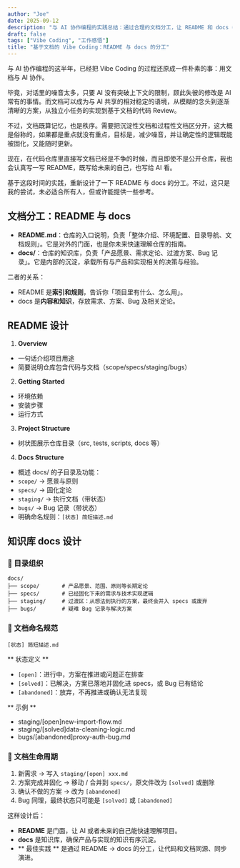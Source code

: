 ```yaml
---
author: "Joe"
date: 2025-09-12
description: "与 AI 协作编程的实践总结：通过合理的文档分工，让 README 和 docs 各司其职，减少协作噪音，提升开发效率"
draft: false
tags: ["Vibe Coding", "工作感悟"]
title: "基于文档的 Vibe Coding：README 与 docs 的分工"
---
```



与 AI 协作编程的这半年，已经把 Vibe Coding 的过程还原成一件朴素的事：用文档与 AI 协作。

毕竟，对话里的噪音太多，只要 AI 没有突破上下文的限制，顾此失彼的修改是 AI 常有的事情。而文档可以成为与 AI 共享的相对稳定的语境，从模糊的念头到逐渐清晰的方案，从独立小任务的实现到基于文档的代码 Review。

不过，文档既算记忆，也是秩序。需要把沉淀性文档和过程性文档区分开，这大概是俗称的，如果都是重点就没有重点，目标是，减少噪音，并让确定性的逻辑既能被固化，又能随时更新。

现在，在代码仓库里直接写文档已经是不争的时候，而且即使不是公开仓库，我也会认真写一写 README，既写给未来的自己，也写给 AI 看。

基于这段时间的实践，重新设计了一下 README 与 docs 的分工。不过，这只是我的尝试，未必适合所有人，但或许能提供一些参考。

## 文档分工：README 与 docs

- **README.md**：仓库的入口说明，负责「整体介绍、环境配置、目录导航、文档规则」。它是对外的门面，也是你未来快速理解仓库的指南。
- **docs/**：仓库的知识库，负责「产品愿景、需求定论、过渡方案、Bug 记录」。它是内部的沉淀，承载所有与产品和实现相关的决策与经验。

二者的关系：

- README 是**索引和规则**，告诉你「项目里有什么、怎么用」。
- docs 是**内容和知识**，存放需求、方案、Bug 及相关定论。

## README 设计

1. **Overview**
- 一句话介绍项目用途
- 简要说明仓库包含代码与文档（scope/specs/staging/bugs）
2. **Getting Started**
- 环境依赖
- 安装步骤
- 运行方式
3. **Project Structure**
- 树状图展示仓库目录（src, tests, scripts, docs 等）
4. **Docs Structure**
- 概述 docs/ 的子目录及功能：
- `scope/` → 愿景与原则
- `specs/` → 固化定论
- `staging/` → 执行文档（带状态）
- `bugs/` → Bug 记录（带状态）
- 明确命名规则：`[状态] 简短描述.md`

## 知识库 docs 设计

### 📂 目录组织

```
docs/
├── scope/       # 产品愿景、范围、原则等长期定论
├── specs/       # 已经固化下来的需求与技术实现逻辑
├── staging/     # 过渡区：从想法到执行的方案，最终会并入 specs 或废弃
├── bugs/        # 疑难 Bug 记录与解决方案
```

### 📝 文档命名规范

```
[状态] 简短描述.md
```

** 状态定义 **

- `[open]`：进行中，方案在推进或问题正在排查
- `[solved]`：已解决，方案已落地并固化进 specs，或 Bug 已有结论
- `[abandoned]`：放弃，不再推进或确认无法复现

** 示例 **

- staging/[open]new-import-flow.md
- staging/[solved]data-cleaning-logic.md
- bugs/[abandoned]proxy-auth-bug.md

### 🔄 文档生命周期

1. 新需求 → 写入 `staging/[open] xxx.md`
2. 方案完成并固化 → 移动 / 合并到 `specs/`，原文件改为 `[solved]` 或删除
3. 确认不做的方案 → 改为 `[abandoned]`
4. Bug 同理，最终状态只可能是 `[solved]` 或 `[abandoned]`

这样设计后：

- **README** 是门面，让 AI 或者未来的自己能快速理解项目。
- **docs** 是知识库，确保产品与实现的知识有序沉淀。
- ** 最佳实践 ** 是通过 README → docs 的分工，让代码和文档同源、同步演进。
